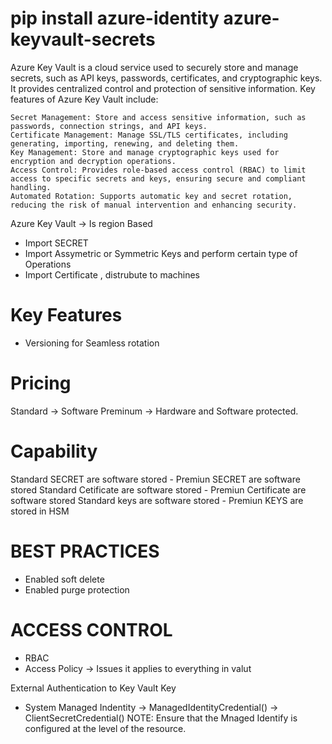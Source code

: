 # pip install azure-identity azure-keyvault-secrets

Azure Key Vault 
is a cloud service used to securely store and manage secrets, such as API keys, passwords, certificates, and cryptographic keys. It provides centralized control and protection of sensitive information. Key features of Azure Key Vault include:

    Secret Management: Store and access sensitive information, such as passwords, connection strings, and API keys.
    Certificate Management: Manage SSL/TLS certificates, including generating, importing, renewing, and deleting them.
    Key Management: Store and manage cryptographic keys used for encryption and decryption operations.
    Access Control: Provides role-based access control (RBAC) to limit access to specific secrets and keys, ensuring secure and compliant handling.
    Automated Rotation: Supports automatic key and secret rotation, reducing the risk of manual intervention and enhancing security.


Azure Key Vault -> Is region Based
  - Import SECRET
  - Import Assymetric or Symmetric Keys and perform certain type of Operations
  - Import Certificate , distrubute to machines

# Key Features 
  - Versioning for Seamless rotation

# Pricing
  Standard -> Software
  Preminum -> Hardware and Software protected.

# Capability
Standard SECRET are software stored       - Premiun SECRET are software stored
Standard Cetificate are software stored    - Premiun Certificate are software stored 
Standard keys are software stored     - Premiun KEYS are stored in HSM

# BEST PRACTICES
- Enabled soft delete
- Enabled purge protection

# ACCESS CONTROL
 - RBAC
 - Access Policy -> Issues it applies to everything in valut

 External Authentication to Key Vault Key 
  - System Managed Indentity -> ManagedIdentityCredential()
                              -> ClientSecretCredential()
  NOTE: Ensure that the Mnaged Identify is configured at the level of the resource.